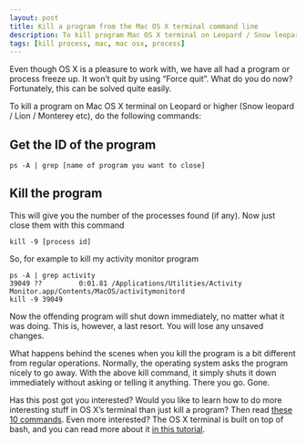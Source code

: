 ```yaml
---
layout: post
title: Kill a program from the Mac OS X terminal command line
description: To kill program Mac OS X terminal on Leopard / Snow leopard / Lion do the following commands. The program will shut down immediately
tags: [kill process, mac, mac osx, process]
---
```


Even though OS X is a pleasure to work with, we have all had a program or process freeze up. It won’t quit by using “Force quit”. What do you do now? Fortunately, this can be solved quite easily. 

To kill a program on Mac OS X terminal on Leopard or higher (Snow leopard / Lion / Monterey etc), do the following commands:

## Get the ID of the program
```shell
ps -A | grep [name of program you want to close]
```

## Kill the program
This will give you the number of the processes found (if any). Now just close them with this command

```shell
kill -9 [process id]
```

So, for example to kill my activity monitor program

```shell
ps -A | grep activity
39049 ??         0:01.81 /Applications/Utilities/Activity Monitor.app/Contents/MacOS/activitymonitord
kill -9 39049
```

Now the offending program will shut down immediately, no matter what it was doing. This is, however, a last resort. You will lose any unsaved changes.

What happens behind the scenes when you kill the program is a bit different from regular operations. Normally, the operating system asks the program nicely to go away. With the above kill command, it simply shuts it down immediately without asking or telling it anything. There you go. Gone.

Has this post got you interested? Would you like to learn how to do more interesting stuff in OS X’s terminal than just kill a program? Then read [these 10 commands](http://mac.tutsplus.com/tutorials/terminal/10-terminal-commands-that-every-mac-user-should-know/). Even more interested? The OS X terminal is built on top of bash, and you can read more about it [in this tutorial](http://tldp.org/HOWTO/Bash-Prog-Intro-HOWTO.html).
